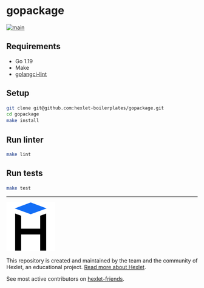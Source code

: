 # gopackage

[![main](https://github.com/hexlet-boilerplates/gopackage/actions/workflows/main.yml/badge.svg)](https://github.com/hexlet-boilerplates/gopackage/actions/workflows/main.yml)

## Requirements

* Go 1.19
* Make
* [golangci-lint](https://golangci-lint.run)

## Setup

```bash
git clone git@github.com:hexlet-boilerplates/gopackage.git
cd gopackage
make install
```

## Run linter

```bash
make lint
```

## Run tests

```bash
make test
```

---
[![Hexlet Ltd. logo](https://raw.githubusercontent.com/Hexlet/assets/master/images/hexlet_logo128.png)](https://hexlet.io?utm_source=github&utm_medium=link&utm_campaign=gopackage)

This repository is created and maintained by the team and the community of Hexlet, an educational project. [Read more about Hexlet](https://hexlet.io?utm_source=github&utm_medium=link&utm_campaign=gopackage).

See most active contributors on [hexlet-friends](https://friends.hexlet.io/).
